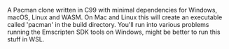 A Pacman clone written in C99 with minimal dependencies for Windows, macOS, Linux and WASM.
On Mac and Linux this will create an executable called 'pacman' in the build directory.
You'll run into various problems running the Emscripten SDK tools on Windows, might be better to run this stuff in WSL.
